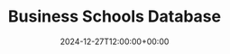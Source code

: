 ---
weight: 130000
title: "Business Schools Database"
description: "Your Global Directory of Business Schools"
icon: database
date: 2024-12-27T12:00:00+00:00
---